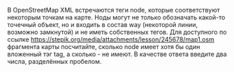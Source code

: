 В OpenStreetMap XML встречаются теги node, которые соответствуют некоторым точкам на карте. Ноды могут не только обозначать какой-то точечный объект, но и входить в состав way (некоторой линии, возможно замкнутой) и не иметь собственных тегов. Для доступного по ссылке https://stepik.org/media/attachments/lesson/245678/map1.osm фрагмента карты посчитайте, сколько node имеет хотя бы один вложенный тэг tag, а сколько - не имеют. В качестве ответа введите два числа, разделённых пробелом.